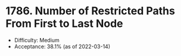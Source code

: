 # 1786. Number of Restricted Paths From First to Last Node
- Difficulty: Medium
- Acceptance: 38.1% (as of 2022-03-14)
